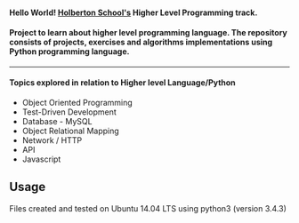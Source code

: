 #### Hello World! [Holberton School's](https://www.holbertonschool.com/) Higher Level Programming track.

####  Project to learn about higher level programming language. The repository consists of projects, exercises and algorithms implementations using Python programming language.
--------------
#### Topics explored in relation to Higher level Language/Python

* Object Oriented Programming
* Test-Driven Development
* Database - MySQL
* Object Relational Mapping
* Network / HTTP
* API
* Javascript

## Usage

Files created and tested on Ubuntu 14.04 LTS using python3 (version 3.4.3)
